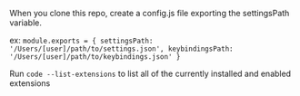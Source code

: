 When you clone this repo, create a config.js file exporting the settingsPath variable.

ex: 
`module.exports = {
  settingsPath: '/Users/[user]/path/to/settings.json',
  keybindingsPath: '/Users/[user]/path/to/keybindings.json'
}`

Run `code --list-extensions` to list all of the currently installed and enabled extensions